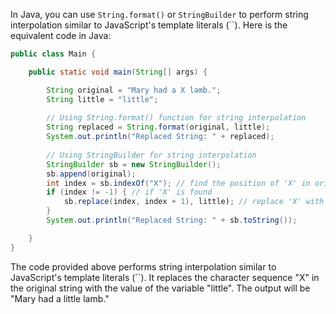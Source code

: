 In Java, you can use `String.format()` or `StringBuilder` to perform string interpolation similar to JavaScript's template literals (``).
Here is the equivalent code in Java:

```java
public class Main {

    public static void main(String[] args) {

        String original = "Mary had a X lamb.";
        String little = "little";
        
        // Using String.format() function for string interpolation
        String replaced = String.format(original, little);
        System.out.println("Replaced String: " + replaced);
        
        // Using StringBuilder for string interpolation
        StringBuilder sb = new StringBuilder();
        sb.append(original);
        int index = sb.indexOf("X"); // find the position of 'X' in original string
        if (index != -1) { // if 'X' is found 
            sb.replace(index, index + 1), little); // replace 'X' with "little"  
        }
        System.out.println("Replaced String: " + sb.toString());

    }
}
```
The code provided above performs string interpolation similar to JavaScript's template literals (``). It replaces the character sequence "X" in the original string with the value of the variable "little". The output will be "Mary had a little lamb."
